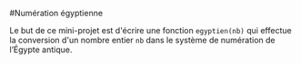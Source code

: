 #Numération égyptienne

Le but de ce mini-projet est d'écrire une fonction `egyptien(nb)` qui effectue la conversion d'un nombre entier `nb` dans le système de numération de l’Égypte
antique.

